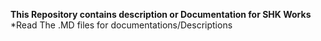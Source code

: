 **This Repository contains description or Documentation for SHK Works**
*Read The .MD files for documentations/Descriptions
